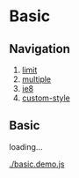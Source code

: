 # Basic

## Navigation

1. [limit](./limit.md)
2. [multiple](./multiple.md)
3. [ie8](./ie8.md)
4. [custom-style](./custom-style.md)


## Basic

<div id="example__basic_node" class="fast-flow-demo">loading...</div>

<!--MR-R {
    type: "pre",
    file: './basic.demo.js'
} -->
[./basic.demo.js](./basic.demo.js)

<!-- MR-H
<style>.gc-comments {font:12px/1.5 Lantinghei SC,Microsoft Yahei,Hiragino Sans GB,Microsoft Sans Serif,WenQuanYi Micro Hei,sans-serif}</style>
<div class="gc-comments" data-repos="fast-flow/upload.react" data-issues="1" >
    <div class="gc-comments-title">
        Comments
    </div>
    <div class="gc-comments-info">
        Want to leave a comment here, please visit <a target="_blank" href="https://github.com/fast-flow/upload.react/issues/1">Github issues</a>
    </div>
</div>
<script src="https://unpkg.com/github-comments/gc.js"></script>
 -->
